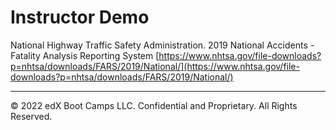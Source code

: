 # Instructor Demo

National Highway Traffic Safety Administration. 2019 National Accidents - Fatality Analysis Reporting System  [https://www.nhtsa.gov/file-downloads?p=nhtsa/downloads/FARS/2019/National/](https://www.nhtsa.gov/file-downloads?p=nhtsa/downloads/FARS/2019/National/)

- - -

© 2022 edX Boot Camps LLC. Confidential and Proprietary. All Rights Reserved.
